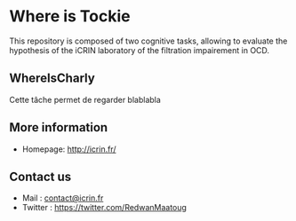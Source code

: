 # Where is Tockie 

This repository is composed of two cognitive tasks, allowing to evaluate the hypothesis of the iCRIN laboratory of the filtration impairement in OCD.

## WhereIsCharly

Cette tâche permet de regarder blablabla

## More information

* Homepage: http://icrin.fr/

## Contact us 

* Mail : <contact@icrin.fr>
* Twitter : <https://twitter.com/RedwanMaatoug>

